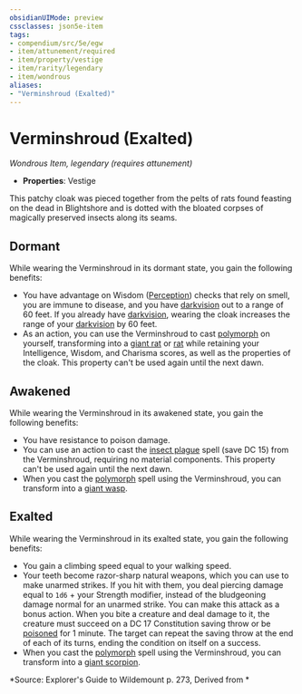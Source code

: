 ```yaml
---
obsidianUIMode: preview
cssclasses: json5e-item
tags:
- compendium/src/5e/egw
- item/attunement/required
- item/property/vestige
- item/rarity/legendary
- item/wondrous
aliases: 
- "Verminshroud (Exalted)"
---
```

# Verminshroud (Exalted)
*Wondrous Item, legendary (requires attunement)*  

- **Properties**: Vestige

This patchy cloak was pieced together from the pelts of rats found feasting on the dead in Blightshore and is dotted with the bloated corpses of magically preserved insects along its seams.

## Dormant

While wearing the Verminshroud in its dormant state, you gain the following benefits:

- You have advantage on Wisdom ([Perception](/compendium/rules/skills.md#Perception)) checks that rely on smell, you are immune to disease, and you have [darkvision](/compendium/rules/senses.md#darkvision) out to a range of 60 feet. If you already have [darkvision](/compendium/rules/senses.md#darkvision), wearing the cloak increases the range of your [darkvision](/compendium/rules/senses.md#darkvision) by 60 feet.  
- As an action, you can use the Verminshroud to cast [polymorph](/compendium/spells/polymorph.md) on yourself, transforming into a [giant rat](/compendium/bestiary/beast/giant-rat.md) or [rat](/compendium/bestiary/beast/rat.md) while retaining your Intelligence, Wisdom, and Charisma scores, as well as the properties of the cloak. This property can't be used again until the next dawn.  

## Awakened

While wearing the Verminshroud in its awakened state, you gain the following benefits:

- You have resistance to poison damage.  
- You can use an action to cast the [insect plague](/compendium/spells/insect-plague.md) spell (save DC 15) from the Verminshroud, requiring no material components. This property can't be used again until the next dawn.  
- When you cast the [polymorph](/compendium/spells/polymorph.md) spell using the Verminshroud, you can transform into a [giant wasp](/compendium/bestiary/beast/giant-wasp.md).  

## Exalted

While wearing the Verminshroud in its exalted state, you gain the following benefits:

- You gain a climbing speed equal to your walking speed.  
- Your teeth become razor-sharp natural weapons, which you can use to make unarmed strikes. If you hit with them, you deal piercing damage equal to `1d6` + your Strength modifier, instead of the bludgeoning damage normal for an unarmed strike. You can make this attack as a bonus action. When you bite a creature and deal damage to it, the creature must succeed on a DC 17 Constitution saving throw or be [poisoned](/compendium/rules/conditions.md#poisoned) for 1 minute. The target can repeat the saving throw at the end of each of its turns, ending the condition on itself on a success.  
- When you cast the [polymorph](/compendium/spells/polymorph.md) spell using the Verminshroud, you can transform into a [giant scorpion](/compendium/bestiary/beast/giant-scorpion.md).  

*Source: Explorer's Guide to Wildemount p. 273, Derived from *